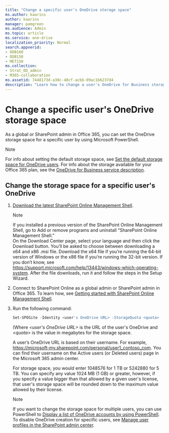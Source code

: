```yaml
---
title: "Change a specific user's OneDrive storage space"
ms.author: kaarins
author: kaarins
manager: pamgreen
ms.audience: Admin
ms.topic: article
ms.service: one-drive
localization_priority: Normal
search.appverid:
- ODB160
- ODB150
- MET150
ms.collection: 
- Strat_OD_admin
- M365-collaboration
ms.assetid: 7448173d-a38c-48cf-acbb-09ac1b6237d4
description: "Learn how to change a user's OneDrive for Business storage space by using PowerShell"
---
```


# Change a specific user's OneDrive storage space

As a global or SharePoint admin in Office 365, you can set the OneDrive storage space for a specific user by using Microsoft PowerShell.
  
> [!NOTE]
> For info about setting the default storage space, see [Set the default storage space for OneDrive users](set-default-storage-space.md). For info about the storage available for your Office 365 plan, see the [OneDrive for Business service description](https://go.microsoft.com/fwlink/?linkid=826071). 
  
## Change the storage space for a specific user's OneDrive

1. [Download the latest SharePoint Online Management Shell](https://go.microsoft.com/fwlink/p/?LinkId=255251).

    > [!NOTE]
    > If you installed a previous version of the SharePoint Online Management Shell, go to Add or remove programs and uninstall “SharePoint Online Management Shell.” <br>On the Download Center page, select your language and then click the Download button. You’ll be asked to choose between downloading a x64 and x86 .msi file. Download the x64 file if you’re running the 64-bit version of Windows or the x86 file if you’re running the 32-bit version. If you don’t know, see https://support.microsoft.com/help/13443/windows-which-operating-system. After the file downloads, run it and follow the steps in the Setup Wizard. 

2. Connect to SharePoint Online as a global admin or SharePoint admin in Office 365. To learn how, see [Getting started with SharePoint Online Management Shell](/powershell/sharepoint/sharepoint-online/connect-sharepoint-online).
    
3. Run the following command:
    
      ```PowerShell
      Set-SPOSite -Identity <user's OneDrive URL> -StorageQuota <quota>
      ```

      (Where  _\<user's OneDrive URL\>_ is the URL of the user's OneDrive and  _\<quota\>_ is the value in megabytes for the storage space. 
      
      A user’s OneDrive URL is based on their username. For example,     
      https://microsoft-my.sharepoint.com/personal/user1_contoso_com. You can find their username on the Active users (or Deleted users) page in the Microsoft 365 admin center. 

      For storage space, you would enter 1048576 for 1 TB or 5242880 for 5 TB. You can specify any value 1024 MB (1 GB) or greater, however, if you specify a value bigger than that allowed by a given user's license, that user's storage space will be rounded down to the maximum value allowed by their license. 
    
    > [!NOTE]
    > If you want to change the storage space for multiple users, you can use PowerShell to [Display a list of OneDrive accounts by using PowerShell](list-onedrive-urls.md). To disable OneDrive creation for specific users, see [Manage user profiles in the SharePoint admin center](/sharepoint/manage-user-profiles). 
  

